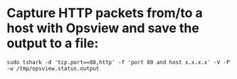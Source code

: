 # Capture HTTP packets from/to a host with Opsview and save the output to a file:

    sudo tshark -d 'tcp.port==80,http' -f 'port 80 and host x.x.x.x' -V -P -w /tmp/opsview.status.output
